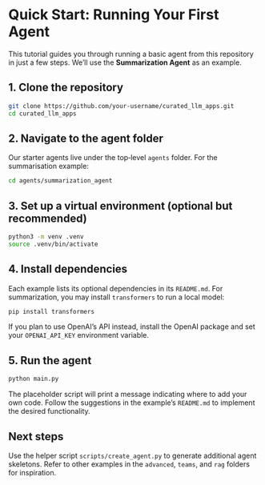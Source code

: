 # Quick Start: Running Your First Agent

This tutorial guides you through running a basic agent from this repository in just a few steps.  We’ll use the **Summarization Agent** as an example.

## 1. Clone the repository

```bash
git clone https://github.com/your‑username/curated_llm_apps.git
cd curated_llm_apps
```

## 2. Navigate to the agent folder

Our starter agents live under the top‑level `agents` folder.  For the summarisation example:

```bash
cd agents/summarization_agent
```

## 3. Set up a virtual environment (optional but recommended)

```bash
python3 -m venv .venv
source .venv/bin/activate
```

## 4. Install dependencies

Each example lists its optional dependencies in its `README.md`.  For summarization, you may install `transformers` to run a local model:

```bash
pip install transformers
```

If you plan to use OpenAI’s API instead, install the OpenAI package and set your `OPENAI_API_KEY` environment variable.

## 5. Run the agent

```bash
python main.py
```

The placeholder script will print a message indicating where to add your own code.  Follow the suggestions in the example’s `README.md` to implement the desired functionality.

## Next steps

Use the helper script `scripts/create_agent.py` to generate additional agent skeletons.  Refer to other examples in the `advanced`, `teams`, and `rag` folders for inspiration.